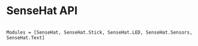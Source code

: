 # SenseHat API

```@index
```

```@autodocs
Modules = [SenseHat, SenseHat.Stick, SenseHat.LED, SenseHat.Sensors, SenseHat.Text]
```

